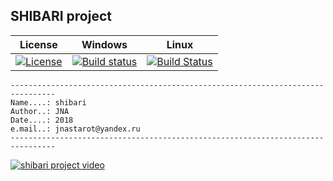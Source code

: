 SHIBARI project
---

| License | Windows | Linux |
| ------- |  ----------- | ------ |
| [![License](https://img.shields.io/badge/license-BSD3-blue.svg)](https://github.com/jnastarot/enma_pe/blob/master/LICENSE) | [![Build status](https://ci.appveyor.com/api/projects/status/xyab2hakbbbou9a0?svg=true)](https://ci.appveyor.com/project/jnastarot/shibari) | [![Build Status](https://travis-ci.org/jnastarot/shibari.svg?branch=master)](https://travis-ci.org/jnastarot/shibari) |


```
--------------------------------------------------------------------------------
Name....: shibari
Author..: JNA
Date....: 2018
e.mail..: jnastarot@yandex.ru
--------------------------------------------------------------------------------
```

[![shibari project video](http://img.youtube.com/vi/IDmf7O5_S_g/0.jpg)](https://www.youtube.com/watch?v=IDmf7O5_S_g "shibari project video")
